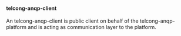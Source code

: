 #### telcong-anqp-client

An telcong-anqp-client is public client on behalf of the telcong-anqp-platform and is acting as communication layer 
to the platform. 


